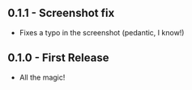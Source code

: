 ## 0.1.1 - Screenshot fix
* Fixes a typo in the screenshot (pedantic, I know!)

## 0.1.0 - First Release
* All the magic!
